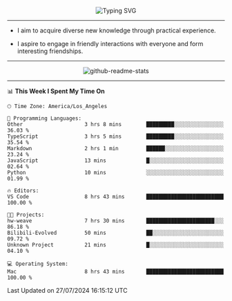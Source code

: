 <p align="center">
  <img src="https://readme-typing-svg.demolab.com?font=Fira+Code&weight=500&size=32&duration=2500&pause=1600&center=true&vCenter=true&random=false&width=1024&height=64&lines=Hi+there+%F0%9F%91%8B;I'm+delighted+you+could+make+it+here+%F0%9F%8E%89;I'm+Harry%2C+a+college+student+still+finding+my+way" alt="Typing SVG" />
</p>


---


- I aim to acquire diverse new knowledge through practical experience.

- I aspire to engage in friendly interactions with everyone and form interesting friendships.


---


<p align="center">
  <img src="https://github-readme-stats.vercel.app/api?username=Harry-Jing&show_icons=true" alt="github-readme-stats"/>
</p>


---

<!--START_SECTION:waka-->
📊 **This Week I Spent My Time On** 

```text
🕑︎ Time Zone: America/Los_Angeles

💬 Programming Languages: 
Other                    3 hrs 8 mins        █████████░░░░░░░░░░░░░░░░   36.03 % 
TypeScript               3 hrs 5 mins        █████████░░░░░░░░░░░░░░░░   35.54 % 
Markdown                 2 hrs 1 min         ██████░░░░░░░░░░░░░░░░░░░   23.24 % 
JavaScript               13 mins             █░░░░░░░░░░░░░░░░░░░░░░░░   02.64 % 
Python                   10 mins             ░░░░░░░░░░░░░░░░░░░░░░░░░   01.99 % 

🔥 Editors: 
VS Code                  8 hrs 43 mins       █████████████████████████   100.00 % 

🐱‍💻 Projects: 
hw-weave                 7 hrs 30 mins       ██████████████████████░░░   86.18 % 
Bilibili-Evolved         50 mins             ██░░░░░░░░░░░░░░░░░░░░░░░   09.72 % 
Unknown Project          21 mins             █░░░░░░░░░░░░░░░░░░░░░░░░   04.10 % 

💻 Operating System: 
Mac                      8 hrs 43 mins       █████████████████████████   100.00 % 
```


 Last Updated on 27/07/2024 16:15:12 UTC
<!--END_SECTION:waka-->
